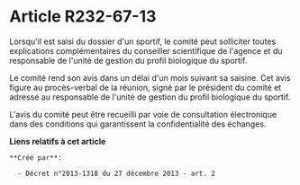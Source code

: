 # Article R232-67-13

Lorsqu'il est saisi du dossier d'un sportif, le comité peut solliciter toutes explications complémentaires du conseiller
scientifique de l'agence et du responsable de l'unité de gestion du profil biologique du sportif. 

Le comité rend son avis dans un délai d'un mois suivant sa saisine. Cet avis figure au procès-verbal de la réunion, signé par
le président du comité et adressé au responsable de l'unité de gestion du profil biologique du sportif. 

L'avis du comité peut être recueilli par voie de consultation électronique dans des conditions qui garantissent la
confidentialité des échanges.

**Liens relatifs à cet article**

	**Créé par**:

	  - Décret n°2013-1318 du 27 décembre 2013 - art. 2

